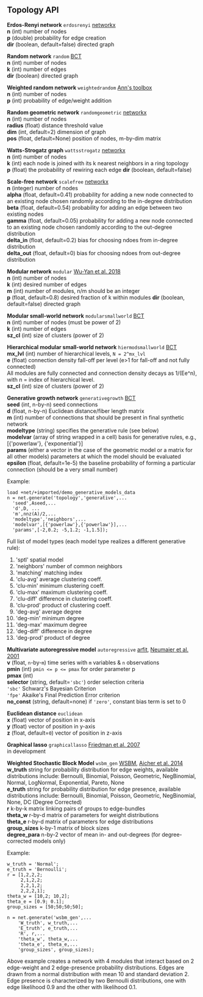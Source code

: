 ## Topology API

<a name="erdosrenyi"/>**Erdos-Renyi network** `erdosrenyi` [networkx](https://networkx.github.io/documentation/stable/reference/generated/networkx.generators.random_graphs.erdos_renyi_graph.html) <br>
**n** (int) number of nodes <br>
**p** (double) probability for edge creation <br>
**dir** (boolean, default=false) directed graph

<a name="random"/>**Random network** `random` [BCT](https://sites.google.com/site/bctnet/null#TOC-generative-network-models) <br>
**n** (int) number of nodes<br>
**k** (int) number of edges<br>
**dir** (boolean) directed graph

<a name="weightedrandom"/>**Weighted random network** `weightedrandom` [Ann's toolbox](https://docs.google.com/viewer?a=v&pid=sites&srcid=c2Vhcy51cGVubi5lZHV8d2VpZ2h0ZWQtbmV0d29yay10b29sYm94fGd4OjQ2MWMwYTE5ODdlODMwZmU) <br>
**n** (int) number of nodes<br>
**p** (int) probability of edge/weight addition

<a name="randomgeometric"/>**Random geometric network** `randomgeometric` [networkx](https://networkx.github.io/documentation/stable/reference/generated/networkx.generators.geometric.random_geometric_graph.html) <br>
**n** (int) number of nodes <br>
**radius** (float) distance threshold value <br>
**dim** (int, default=2) dimension of graph <br>
**pos** (float, default=None) position of nodes, m-by-dim matrix

<a name="wattsstrogatz"/>**Watts-Strogatz graph** `wattsstrogatz` [networkx](https://networkx.github.io/documentation/stable/reference/generated/networkx.generators.random_graphs.watts_strogatz_graph.html) <br>
**n** (int) number of nodes <br>
**k** (int) each node is joined with its k nearest neighbors in a ring topology <br>
**p** (float) the probability of rewiring each edge
**dir** (boolean, default=false)

<a name="scalefree"/>**Scale-free network** `scalefree` [networkx](https://networkx.github.io/documentation/stable/reference/generated/networkx.generators.directed.scale_free_graph.html) <br>
**n** (integer) number of nodes <br>
**alpha** (float, default=0.41) probability for adding a new node connected to an existing node chosen randomly according to the in-degree distribution<br>
**beta** (float, default=0.54) probability for adding an edge between two existing nodes <br>
**gamma** (float, default=0.05) probability for adding a new node connected to an existing node chosen randomly according to the out-degree distribution <br>
**delta_in** (float, default=0.2) bias for choosing ndoes from in-degree distribution <br>
**delta_out** (float, default=0) bias for choosing ndoes from out-degree distribution

<a name="modular"/>**Modular network** `modular` [Wu-Yan et al. 2018](https://link.springer.com/article/10.1007/s00332-018-9448-z) <br>
**n** (int) number of nodes<br>
**k** (int) desired number of edges<br>
**m** (int) number of modules, n/m should be an integer<br>
**p** (float, default=0.8) desired fraction of k within modules
**dir** (boolean, default=false) directed graph

<a name="modularsmallworld"/>**Modular small-world network** `modularsmallworld` [BCT](https://sites.google.com/site/bctnet/null#TOC-generative-network-models) <br>
**n** (int) number of nodes (must be power of 2) <br>
**k** (int) number of edges <br>
**sz_cl** (int) size of clusters (power of 2) <br>

<a name="hiermodsmallworld"/>**Hierarchical modular small-world network** `hiermodsmallworld` [BCT](https://sites.google.com/site/bctnet/null#TOC-generative-network-models) <br>
**mx_lvl** (int) number of hierarchical levels, `N = 2^mx_lvl` <br>
**e** (float) connection density fall-off per level (e>1 for fall-off and not fully connected)<br>
All modules are fully connected and connection density decays as 1/(Ee^n), with n = index of hierarchical level. <br>
**sz_cl** (int) size of clusters (power of 2)

<a name="generative"/>**Generative growth network** `generativegrowth` [BCT](https://sites.google.com/site/bctnet/null#TOC-generative-network-models) <br>
**seed** (int, n-by-n) seed connections <br>
**d** (float, n-by-n) Euclidean distance/fiber length matrix <br>
**m** (int) number of connections that should be present in final synthetic network <br>
**modeltype** (string) specifies the generative rule (see below) <br>
**modelvar** (array of string wrapped in a cell) basis for generative rules, e.g., [{'powerlaw'}, {'exponential'}] <br>
**params** (either a vector in the case of the geometric model or a matrix for all other models) parameters at which the model should be evaluated <br>
**epsilon** (float, default=1e-5) the baseline probability of forming a particular connection (should be a very small number) <br>

Example:
```
load +net/+imported/demo_generative_models_data
n = net.generate('topology','generative',...
  'seed',Aseed,...
  'd',D, ...
  'm',nnz(A)/2,...
  'modeltype','neighbors',...
  'modelvar',[{'powerlaw'},{'powerlaw'}],...
  'params',[-2,0.2; -5,1.2; -1,1.5]);
```

Full list of model types (each model type realizes a different generative rule):
1.  'sptl'          spatial model
2.  'neighbors'     number of common neighbors
3.  'matching'      matching index
4.  'clu-avg'       average clustering coeff.
5.  'clu-min'       minimum clustering coeff.
6.  'clu-max'       maximum clustering coeff.
7.  'clu-diff'      difference in clustering coeff.
8.  'clu-prod'      product of clustering coeff.
9.  'deg-avg'       average degree
10. 'deg-min'       minimum degree
11. 'deg-max'       maximum degree
12. 'deg-diff'      difference in degree
13. 'deg-prod'      product of degree

<a name="autoregressive"/>**Multivariate autoregressive model** `autoregressive` [arfit](https://www.mathworks.com/matlabcentral/fileexchange/174-arfit), [Neumaier et al. 2001](https://www.mat.univie.ac.at/~neum/ms/arfit.pdf) <br>
**v** (float, `n`-by-`m`) time series with `m` variables & `n` observations <br>
**pmin** (int) `pmin <= p <= pmax` for order parameter p <br>
**pmax** (int) <br>
**selector** (string, default=``'sbc'``) order selection criteria <br>
  `'sbc'` Schwarz's Bayesian Criterion<br>
  `'fpe'` Akaike's Final Prediction Error criterion<br>
**no_const** (string, default=none) if `'zero'`, constant bias term is set to 0

<a name="euclidean"/>**Euclidean distance** `euclidean` <br>
**x** (float) vector of position in x-axis <br>
**y** (float) vector of position in y-axis <br>
**z** (float, default=`0`) vector of position in z-axis

<a name="graphicallasso"/>**Graphical lasso** `graphicallasso` [Friedman et al. 2007](http://statweb.stanford.edu/~tibs/glasso/)<br>
in development


<a name="autoregressive"/>**Weighted Stochastic Block Model** `wsbm_gen` [WSBM](http://tuvalu.santafe.edu/~aaronc/wsbm/), [Aicher et al. 2014](https://arxiv.org/abs/1404.0431) <br>
**w_truth** string for probability distribution for edge weights, available distributions include: Bernoulli, Binomial, Poisson, Geometric, NegBinomial, Normal, LogNormal, Exponential, Pareto, None <br>
**e_truth** string for probability distribution for edge presence, available distributions include: Bernoulli, Binomial, Poisson, Geometric, NegBinomial, None, DC (Degree Corrected) <br>
**r** k-by-k matrix linking pairs of groups to edge-bundles <br>
**theta_w** r-by-d matrix of parameters for weight distributions <br>
**theta_e** r-by-d matrix of parameters for edge distributions <br>
**group_sizes** k-by-1 matrix of block sizes <br>
**degree_para** n-by-2 vector of mean in- and out-degrees (for degree-corrected models only)

Example:
```
w_truth = 'Normal';
e_truth = 'Bernoulli';
r = [1,2,2,2; 
     2,1,2,2; 
     2,2,1,2;
     2,2,2,1];
theta_w = [10,2; 10,2];
theta_e = [0.9; 0.1];
group_sizes = [50;50;50;50];

n = net.generate('wsbm_gen',...
    'W_truth', w_truth,...
    'E_truth', e_truth,...
    'R', r,...
    'theta_w', theta_w,...
    'theta_e', theta_e,...
    'group_sizes', group_sizes);
```
Above example creates a network with 4 modules that interact based on 2 edge-weight and 2 edge-presence probability distributions. Edges are drawn from a normal distribution with mean 10 and standard deviation 2. Edge presence is characterized by two Bernoulli distributions, one with edge likelihood 0.9 and the other with likelihood 0.1.
